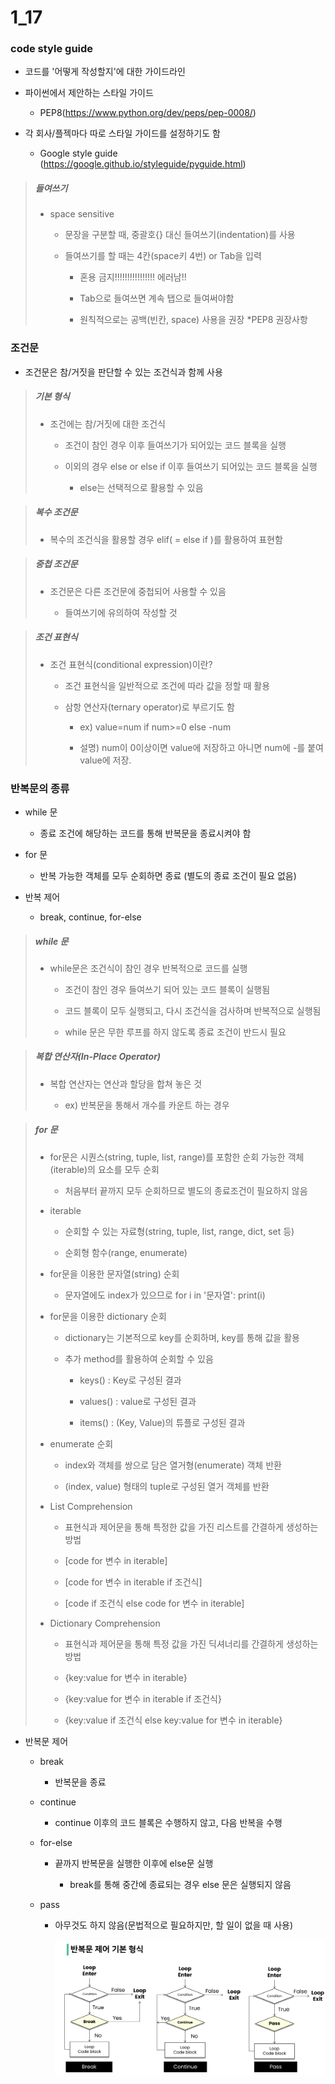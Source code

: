 # 1_17



### code style guide

- 코드를 '어떻게 작성할지'에 대한 가이드라인

- 파이썬에서 제안하는 스타일 가이드
  
  - PEP8(https://www.python.org/dev/peps/pep-0008/)

- 각 회사/플젝마다 따로 스타일 가이드를 설정하기도 함
  
  - Google style guide (https://google.github.io/styleguide/pyguide.html)

> ##### 들여쓰기
> 
> - space sensitive
>   
>   - 문장을 구분할 때, 중괄호{} 대신 들여쓰기(indentation)를 사용
>   
>   - 들여쓰기를 할 때는 4칸(space키 4번) or Tab을 입력
>     
>     - 혼용 금지!!!!!!!!!!!!!!!! 에러남!!
>     
>     - Tab으로 들여쓰면 계속 탭으로 들여써야함
>     
>     - 원칙적으로는 공백(빈칸, space) 사용을 권장 *PEP8 권장사항

### 조건문

- 조건문은 참/거짓을 판단할 수 있는 조건식과 함께 사용

> ##### 기본 형식
> 
> - 조건에는 참/거짓에 대한 조건식
>   
>   - 조건이 참인 경우 이후 들여쓰기가 되어있는 코드 블록을 실행
>   
>   - 이외의 경우 else or else if 이후 들여쓰기 되어있는 코드 블록을 실행
>     
>     - else는 선택적으로 활용할 수 있음

> ##### 복수 조건문
> 
> - 복수의 조건식을 활용할 경우 elif( = else if )를 활용하여 표현함

> ##### 중첩 조건문
> 
> - 조건문은 다른 조건문에 중첩되어 사용할 수 있음
>   
>   - 들여쓰기에 유의하여 작성할 것

> ##### 조건 표현식
> 
> - 조건 표현식(conditional expression)이란?
>   
>   - 조건 표현식을 일반적으로 조건에 따라 값을 정할 때 활용
>   
>   - 삼항 연산자(ternary operator)로 부르기도 함
>     
>     - ex) value=num if num>=0 else -num
>     
>     - 설명) num이 0이상이면 value에 저장하고 아니면 num에 -를 붙여 value에 저장.

### 반복문의 종류

- while 문
  
  - 종료 조건에 해당하는 코드를 통해 반복문을 종료시켜야 함

- for 문
  
  - 반복 가능한 객체를 모두 순회하면 종료 (별도의 종료 조건이 필요 없음)

- 반복 제어
  
  - break, continue, for-else

> ##### while 문
> 
> - while문은 조건식이 참인 경우 반복적으로 코드를 실행
>   
>   - 조건이 참인 경우 들여쓰기 되어 있는 코드 블록이 실행됨
>   
>   - 코드 블록이 모두 실행되고, 다시 조건식을 검사하며 반복적으로 실행됨
>   
>   - while 문은 무한 루프를 하지 않도록 종료 조건이 반드시 필요

> ##### 복합 연산자(In-Place Operator)
> 
> - 복합 연산자는 연산과 할당을 합쳐 놓은 것
>   
>   - ex) 반복문을 통해서 개수를 카운트 하는 경우

> ##### for 문
> 
> - for문은 시퀀스(string, tuple, list, range)를 포함한 순회 가능한 객체(iterable)의 요소를 모두 순회
>   
>   - 처음부터 끝까지 모두 순회하므로 별도의 종료조건이 필요하지 않음
> 
> - iterable
>   
>   - 순회할 수 있는 자료형(string, tuple, list, range, dict, set 등)
>   
>   - 순회형 함수(range, enumerate)
> 
> - for문을 이용한 문자열(string) 순회
>   
>   - 문자열에도 index가 있으므로 for i in '문자열': print(i)
> 
> - for문을 이용한 dictionary 순회
>   
>   - dictionary는 기본적으로 key를 순회하며, key를 통해 값을 활용
>   
>   - 추가 method를 활용하여 순회할 수 있음
>     
>     - keys() : Key로 구성된 결과
>     
>     - values() : value로 구성된 결과
>     
>     - items() : (Key, Value)의 튜플로 구성된 결과
> 
> - enumerate 순회
>   
>   - index와 객체를 쌍으로 담은 열거형(enumerate) 객체 반환
>   
>   - (index, value) 형태의 tuple로 구성된 열거 객체를 반환
> 
> - List Comprehension
>   
>   - 표현식과 제어문을 통해 특정한 값을 가진 리스트를 간결하게 생성하는 방법
>   
>   - [code for 변수 in iterable]
>   
>   - [code for 변수 in iterable if 조건식]
>   
>   - [code if 조건식 else code for 변수 in iterable]
> 
> - Dictionary Comprehension
>   
>   - 표현식과 제어문을 통해 특정 값을 가진 딕셔너리를 간결하게 생성하는 방법
>   
>   - {key:value for 변수 in iterable}
>   
>   - {key:value for 변수 in iterable if 조건식}
>   
>   - {key:value if 조건식 else key:value for 변수 in iterable}

- 반복문 제어
  
  - break
    
    - 반복문을 종료
  
  - continue
    
    - continue 이후의 코드 블록은 수행하지 않고, 다음 반복을 수행
  
  - for-else
    
    - 끝까지 반복문을 실행한 이후에 else문 실행
      
      - break를 통해 중간에 종료되는 경우 else 문은 실행되지 않음
  
  - pass
    
    - 아무것도 하지 않음(문법적으로 필요하지만, 할 일이 없을 때 사용)
      
      ![화면 캡처 2023-01-17 094113.png](${hello}_assets/2f141ecbbd82f7e64b186b0d5130e47dc0e4cdc3.png)


